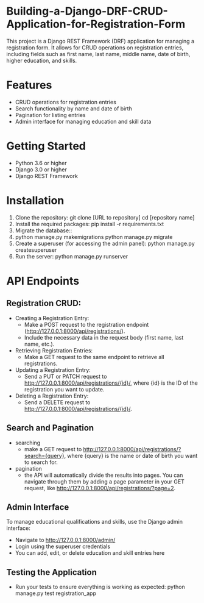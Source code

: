 # Building-a-Django-DRF-CRUD-Application-for-Registration-Form
This project is a Django REST Framework (DRF) application for managing a registration form. It allows for CRUD operations on registration entries, including fields such as first name, last name, middle name, date of birth, higher education, and skills. 
# Features
* CRUD operations for registration entries
* Search functionality by name and date of birth
* Pagination for listing entries
* Admin interface for managing education and skill data
# Getting Started
* Python 3.6 or higher
* Django 3.0 or higher
* Django REST Framework
# Installation
1. Clone the repository:
   git clone [URL to repository]
cd [repository name]
2. Install the required packages:
   pip install -r requirements.txt
3. Migrate the database::
4. 
   python manage.py makemigrations
   python manage.py migrate
5. Create a superuser (for accessing the admin panel):
   python manage.py createsuperuser
6. Run the server:
   python manage.py runserver
# API Endpoints
  ## Registration CRUD:
  * Creating a Registration Entry:
     * Make a POST request to the registration endpoint (http://127.0.0.1:8000/api/registrations/).
     * Include the necessary data in the request body (first name, last name, etc.).
  *  Retrieving Registration Entries:
     * Make a GET request to the same endpoint to retrieve all registrations.
  *  Updating a Registration Entry:
     * Send a PUT or PATCH request to http://127.0.0.1:8000/api/registrations/{id}/, where {id} is the ID of the registration you want to update.
  *  Deleting a Registration Entry:
     * Send a DELETE request to http://127.0.0.1:8000/api/registrations/{id}/.
  ## Search and Pagination
  *  searching
     * make a GET request to http://127.0.0.1:8000/api/registrations/?search={query}, where {query} is the name or date of birth you want to search for.
  *  pagination
     * the API will automatically divide the results into pages. You can navigate through them by adding a page parameter in your GET request, like http://127.0.0.1:8000/api/registrations/?page=2.

 ## Admin Interface
To manage educational qualifications and skills, use the Django admin interface:

* Navigate to http://127.0.0.1:8000/admin/
* Login using the superuser credentials
* You can add, edit, or delete education and skill entries here

 ## Testing the Application
 * Run your tests to ensure everything is working as expected:
    python manage.py test registration_app

       
     

    
    





